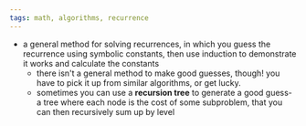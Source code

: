 ```yaml
---
tags: math, algorithms, recurrence
---
```


- a general method for solving recurrences, in which you guess the recurrence using symbolic constants, then use induction to demonstrate it works and calculate the constants
	- there isn't a general method to make good guesses, though! you have to pick it up from similar algorithms, or get lucky.
	- sometimes you can use a **recursion tree** to generate a good guess- a tree where each node is the cost of some subproblem, that you can then recursively sum up by level